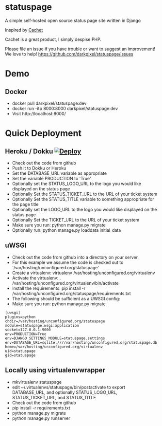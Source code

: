 statuspage
==========

A simple self-hosted open source status page site written in Django

Inspired by [Cachet](https://github.com/cachethq/Cachet)

Cachet is a great product, I simply despise PHP.


Please file an issue if you have trouble or want to suggest an improvement!  We love to help!
https://github.com/darkpixel/statuspage/issues


Demo
====

Docker
------
* docker pull darkpixel/statuspage:dev
* docker run -itp 8000:8000 darkpixel/statuspage:dev
* Visit http://localhost:8000/

Quick Deployment
================

Heroku / Dokku [![Deploy](https://www.herokucdn.com/deploy/button.svg)](https://heroku.com/deploy?template=https://github.com/darkpixel/statuspage)
--------------
* Check out the code from github
* Push it to Dokku or Heroku
* Set the DATABASE_URL variable as appropriate
* Set the variable PRODUCTION to 'True'
* Optionally set the STATUS_LOGO_URL to the logo you would like displayed on the status page
* Optionally Set the STATUS_TICKET_URL to the URL of your ticket system
* Optionally Set the STATUS_TITLE variable to something appropriate for the page title
* Optionally set the LOGO_URL to the logo you would like displayed on the status page
* Optionally Set the TICKET_URL to the URL of your ticket system
* Make sure you run: python manage.py migrate
* Optionally run: python manage.py loaddata initial_data


uWSGI
-----

* Check out the code from github into a directory on your server.
* For this example we assume the code is checked out to '/var/hosting/unconfigured.org/statuspage'
* Create a virtualenv: virtualenv /var/hosting/unconfigured.org/virtualenv
* Activate the virtualenv: . /var/hosting/unconfigured.org/virtualenv/bin/activate
* Install the requirements: pip install -r /var/hosting/unconfigured.org/statuspage/requirements.txt
* The following should be sufficient as a UWSGI config:
* Make sure you run: python manage.py migrate

```
[uwsgi]
plugins=python
chdir=/var/hosting/unconfigured.org/statuspage
module=statuspage.wsgi:application
socket=127.0.0.1:9000
env=PRODUCTION=True
env=DJANGO_SETTINGS_MODULE=statuspage.settings
env=DATABASE_URL=sqlite:////var/hosting/unconfigured.org/statuspage.db
home=/var/hosting/unconfigured.org/virtualenv
uid=statuspage
gid=statuspage
```

Locally using virtualenvwrapper
-------------------------------
* mkvirtualenv statuspage
* edit ~/.virtualenvs/statuspage/bin/postactivate to export DATABASE_URL, and optionally STATUS_LOGO_URL, STATUS_TICKET_URL, and STATUS_TITLE
* Check out the code from github
* pip install -r requirements.txt
* python manage.py migrate
* python manage.py runserver

